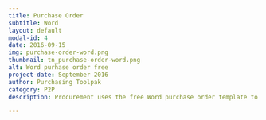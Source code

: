 ```yaml
---
title: Purchase Order
subtitle: Word
layout: default
modal-id: 4
date: 2016-09-15
img: purchase-order-word.png
thumbnail: tn_purchase-order-word.png
alt: Word purhase order free
project-date: September 2016
author: Purchasing Toolpak
category: P2P
description: Procurement uses the free Word purchase order template to docuement purchases from suppliers. The first purchase order template for Word is completed like all Word documents. The second template is a Word form. With the Word form tab through the document. There are drop downs for payment terms, freight terms, F.O.B. point and ship via text boxes.

---
```

